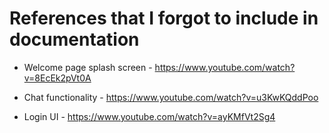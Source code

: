 # References that I forgot to include in documentation

* Welcome page splash screen - https://www.youtube.com/watch?v=8EcEk2pVt0A

* Chat functionality - https://www.youtube.com/watch?v=u3KwKQddPoo

* Login UI - https://www.youtube.com/watch?v=ayKMfVt2Sg4
